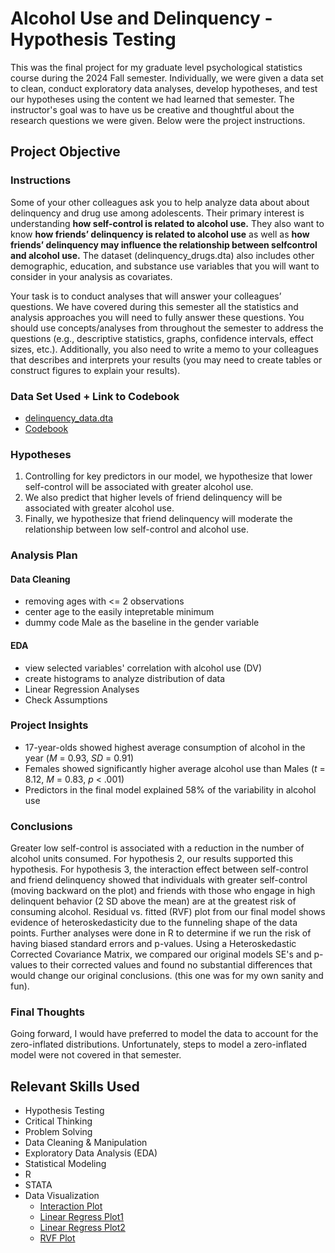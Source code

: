 # Alcohol Use and Delinquency - Hypothesis Testing
This was the final project for my graduate level psychological statistics course during the 2024 Fall semester. Individually, we were given a data set to clean, conduct exploratory data analyses, develop hypotheses, and test our hypotheses using the content we had learned that semester. The instructor's goal was to have us be creative and thoughtful about the research questions we were given. Below were the project instructions.

## Project Objective
### Instructions
Some of your other colleagues ask you to help analyze data about about delinquency and drug use among adolescents. Their primary interest is understanding **how self-control is related to alcohol use.** They also want to know **how friends’ delinquency is related to alcohol use** as well as **how friends’ delinquency may influence the relationship between selfcontrol and alcohol use.** The dataset (delinquency_drugs.dta) also includes other demographic, education, and substance use variables that you will want to consider in your analysis as covariates.

Your task is to conduct analyses that will answer your colleagues’ questions. We have covered during this semester all the statistics and analysis approaches you will need to fully answer these questions. You should use concepts/analyses from throughout the semester to address the questions (e.g., descriptive statistics, graphs, confidence intervals, effect sizes, etc.). Additionally, you also need to write a memo to your colleagues that describes and interprets your results (you may need to create tables or construct figures to explain your results).

### Data Set Used + Link to Codebook
- [delinquency_data.dta](FINAL_PROJECT/delinquency_data.dta)
- [Codebook](https://github.com/17tking/HypothesisTesting.TavishKing/blob/main/FINAL_PROJECT/Codebook%20for%20DelinquencyDrugs%20dataset.pdf)
  
### Hypotheses
1. Controlling for key predictors in our model, we hypothesize that lower self-control will be associated with greater alcohol use.
2. We also predict that higher levels of friend delinquency will be associated with greater alcohol use.
3. Finally, we hypothesize that friend delinquency will moderate the relationship between low self-control and alcohol use.
   
### Analysis Plan
#### Data Cleaning
  - removing ages with <= 2 observations
  - center age to the easily intepretable minimum
  - dummy code Male as the baseline in the gender variable
#### EDA
  -  view selected variables' correlation with alcohol use (DV)
  -  create histograms to analyze distribution of data
- Linear Regression Analyses
- Check Assumptions

### Project Insights
- 17-year-olds showed highest average consumption of alcohol in the year (*M* = 0.93, *SD* = 0.91)
- Females showed significantly higher average alcohol use than Males (*t* = 8.12, *M* = 0.83, *p* < .001)
- Predictors in the final model explained 58% of the variability in alcohol use
  
### Conclusions
Greater low self-control is associated with a reduction in the number of alcohol units consumed. For hypothesis 2, our results supported this hypothesis. For hypothesis 3, the interaction effect between self-control and friend delinquency showed that individuals with greater self-control (moving backward on the plot) and friends with those who engage in high delinquent behavior (2 SD above the mean) are at the greatest risk of consuming alcohol. Residual vs. fitted (RVF) plot from our final model shows evidence of heteroskedasticity due to the funneling shape of the data points. Further analyses were done in R to determine if we run the risk of having biased standard errors and p-values. Using a Heteroskedastic Corrected Covariance Matrix, we compared our original models SE's and p-values to their corrected values and found no substantial differences that would change our original conclusions. (this one was for my own sanity and fun).

### Final Thoughts
Going forward, I would have preferred to model the data to account for the zero-inflated distributions. Unfortunately, steps to model a zero-inflated model were not covered in that semester. 

## Relevant Skills Used
- Hypothesis Testing
- Critical Thinking
- Problem Solving
- Data Cleaning & Manipulation
- Exploratory Data Analysis (EDA)
- Statistical Modeling
- R
- STATA
- Data Visualization
  -  [Interaction Plot](https://github.com/17tking/HypothesisTesting.TavishKing/blob/main/FINAL_PROJECT/Int_Plot.png)
  -  [Linear Regress Plot1](https://github.com/17tking/HypothesisTesting.TavishKing/blob/main/FINAL_PROJECT/Lin_Plot1.png)
  -  [Linear Regress Plot2](https://github.com/17tking/HypothesisTesting.TavishKing/blob/main/FINAL_PROJECT/Lin_Plot2.png)
  -  [RVF Plot](https://github.com/17tking/HypothesisTesting.TavishKing/blob/main/FINAL_PROJECT/rvf_Plot.png)
